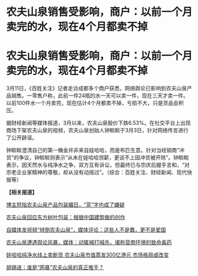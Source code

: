 # 农夫山泉销售受影响，商户：以前一个月卖完的水，现在4个月都卖不掉

# 农夫山泉销售受影响，商户：以前一个月卖完的水，现在4个月都卖不掉

3月11日，《百姓关注》记者走访成都多个商户获悉，网络舆论已影响到农夫山泉产品销售。一零售户称，此前一件24瓶的水一天可以卖一件，现在三天才卖一件。以前100件水一个月卖完，现在估计4个月都卖不掉，亏损不大，只是货品会积压。

据财经新闻等媒体报道，3月以来，农夫山泉股价下跌6.53%。在社交平台上出现商场下架农夫山泉的视频，农夫山泉创始人钟睒睒于3月3日，针对网络传言进行了公开辟谣。

钟睒睒澄清自己的第一桶金并非来自娃哈哈，而是布匹生意。针对当经销商“冲货”的争议，钟睒睒则表示“从未在娃哈哈领薪，更谈不上因冲货被开除”。钟睒睒表示，因天然水与纯净水之争，双方互有诉讼，但最终已与宗庆后握手言和，“对宗老企业家精神的尊敬，却从没有动摇过”。（综合：百姓关注、财经新闻、现代快报等）

**【相关报道】**

[博主怒指农夫山泉产品包装媚日，“茶”字也成了嫌疑 ](https://news.qq.com/rain/a/20240306A08TEE00)

[农夫山泉回应东方树叶包装：根据中国建筑做的创作 ](https://news.qq.com/rain/a/20240307A02JLI00)

[自媒体发视频“倾倒农夫山泉”，媒体评论：这些人不是蠢，更不是爱国
](https://news.qq.com/rain/a/20240308A049NY00)

[农夫山泉遭遇舆论风暴，媒体：动辄喊打喊杀，堪称营商环境的致命毒药
](https://news.qq.com/rain/a/20240311A043OD00)

[娃哈哈纯净水线上卖断货 农夫山泉市值蒸发300亿港元 市场格局或改变
](https://news.qq.com/rain/a/20240311A08IBC00)

[胡锡进：谁是“网暴”农夫山泉的真正推手？ ](https://news.qq.com/rain/a/20240311A08TK100)

